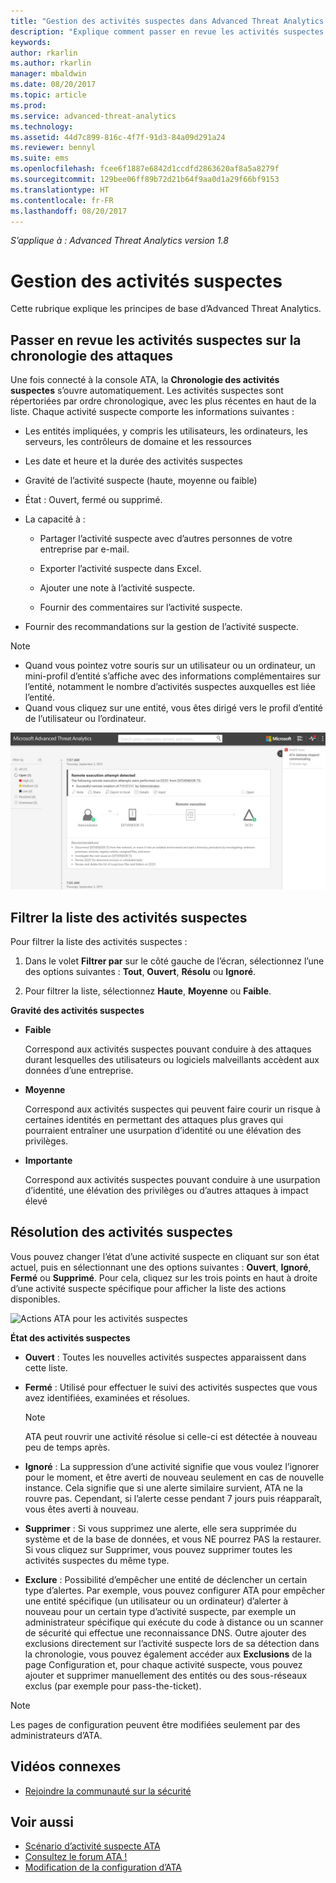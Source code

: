 ```yaml
---
title: "Gestion des activités suspectes dans Advanced Threat Analytics | Microsoft Docs"
description: "Explique comment passer en revue les activités suspectes identifiées par ATA"
keywords: 
author: rkarlin
ms.author: rkarlin
manager: mbaldwin
ms.date: 08/20/2017
ms.topic: article
ms.prod: 
ms.service: advanced-threat-analytics
ms.technology: 
ms.assetid: 44d7c899-816c-4f7f-91d3-84a09d291a24
ms.reviewer: bennyl
ms.suite: ems
ms.openlocfilehash: fcee6f1887e6842d1ccdfd2863620af8a5a8279f
ms.sourcegitcommit: 129bee06ff89b72d21b64f9aa0d1a29f66bf9153
ms.translationtype: HT
ms.contentlocale: fr-FR
ms.lasthandoff: 08/20/2017
---
```

*S’applique à : Advanced Threat Analytics version 1.8*



# <a name="working-with-suspicious-activities"></a>Gestion des activités suspectes
Cette rubrique explique les principes de base d’Advanced Threat Analytics.

## <a name="review-suspicious-activities-on-the-attack-time-line"></a>Passer en revue les activités suspectes sur la chronologie des attaques
Une fois connecté à la console ATA, la **Chronologie des activités suspectes** s’ouvre automatiquement. Les activités suspectes sont répertoriées par ordre chronologique, avec les plus récentes en haut de la liste.
Chaque activité suspecte comporte les informations suivantes :

-   Les entités impliquées, y compris les utilisateurs, les ordinateurs, les serveurs, les contrôleurs de domaine et les ressources

-   Les date et heure et la durée des activités suspectes

-   Gravité de l’activité suspecte (haute, moyenne ou faible)

-   État : Ouvert, fermé ou supprimé.

-   La capacité à :

    -   Partager l’activité suspecte avec d’autres personnes de votre entreprise par e-mail.

    -   Exporter l’activité suspecte dans Excel.

    -   Ajouter une note à l’activité suspecte.

    -   Fournir des commentaires sur l’activité suspecte.

-   Fournir des recommandations sur la gestion de l’activité suspecte.

> [!NOTE]
> -   Quand vous pointez votre souris sur un utilisateur ou un ordinateur, un mini-profil d’entité s’affiche avec des informations complémentaires sur l’entité, notamment le nombre d’activités suspectes auxquelles est liée l’entité.
> -   Quand vous cliquez sur une entité, vous êtes dirigé vers le profil d’entité de l’utilisateur ou l’ordinateur.

![Image de la chronologie des activités suspectes ATA](media/ATA-Suspicious-Activity-Timeline.JPG)

## <a name="filter-suspicious-activities-list"></a>Filtrer la liste des activités suspectes
Pour filtrer la liste des activités suspectes :

1.  Dans le volet **Filtrer par** sur le côté gauche de l’écran, sélectionnez l’une des options suivantes : **Tout**, **Ouvert**, **Résolu** ou **Ignoré**.

2.  Pour filtrer la liste, sélectionnez **Haute**, **Moyenne** ou **Faible**.

**Gravité des activités suspectes**

-   **Faible**

    Correspond aux activités suspectes pouvant conduire à des attaques durant lesquelles des utilisateurs ou logiciels malveillants accèdent aux données d’une entreprise.

-   **Moyenne**

    Correspond aux activités suspectes qui peuvent faire courir un risque à certaines identités en permettant des attaques plus graves qui pourraient entraîner une usurpation d’identité ou une élévation des privilèges.

-   **Importante**

    Correspond aux activités suspectes pouvant conduire à une usurpation d’identité, une élévation des privilèges ou d’autres attaques à impact élevé




## <a name="remediating-suspicious-activities"></a>Résolution des activités suspectes
Vous pouvez changer l’état d’une activité suspecte en cliquant sur son état actuel, puis en sélectionnant une des options suivantes : **Ouvert**, **Ignoré**, **Fermé** ou **Supprimé**.
Pour cela, cliquez sur les trois points en haut à droite d’une activité suspecte spécifique pour afficher la liste des actions disponibles.

![Actions ATA pour les activités suspectes](./media/sa-actions.png)

**État des activités suspectes**

-   **Ouvert** : Toutes les nouvelles activités suspectes apparaissent dans cette liste.

-   **Fermé** : Utilisé pour effectuer le suivi des activités suspectes que vous avez identifiées, examinées et résolues.

    > [!NOTE]
    > ATA peut rouvrir une activité résolue si celle-ci est détectée à nouveau peu de temps après.

-   **Ignoré** : La suppression d’une activité signifie que vous voulez l’ignorer pour le moment, et être averti de nouveau seulement en cas de nouvelle instance. Cela signifie que si une alerte similaire survient, ATA ne la rouvre pas. Cependant, si l’alerte cesse pendant 7 jours puis réapparaît, vous êtes averti à nouveau.

- **Supprimer** : Si vous supprimez une alerte, elle sera supprimée du système et de la base de données, et vous NE pourrez PAS la restaurer. Si vous cliquez sur Supprimer, vous pouvez supprimer toutes les activités suspectes du même type.

- **Exclure** : Possibilité d’empêcher une entité de déclencher un certain type d’alertes. Par exemple, vous pouvez configurer ATA pour empêcher une entité spécifique (un utilisateur ou un ordinateur) d’alerter à nouveau pour un certain type d’activité suspecte, par exemple un administrateur spécifique qui exécute du code à distance ou un scanner de sécurité qui effectue une reconnaissance DNS. Outre ajouter des exclusions directement sur l’activité suspecte lors de sa détection dans la chronologie, vous pouvez également accéder aux **Exclusions** de la page Configuration et, pour chaque activité suspecte, vous pouvez ajouter et supprimer manuellement des entités ou des sous-réseaux exclus (par exemple pour pass-the-ticket). 
> [!NOTE]
> Les pages de configuration peuvent être modifiées seulement par des administrateurs d’ATA.


## <a name="related-videos"></a>Vidéos connexes
- [Rejoindre la communauté sur la sécurité](https://channel9.msdn.com/Shows/Microsoft-Security/Join-the-Security-Community)


## <a name="see-also"></a>Voir aussi
- [Scénario d’activité suspecte ATA](http://aka.ms/ataplaybook)
- [Consultez le forum ATA !](https://social.technet.microsoft.com/Forums/security/home?forum=mata)
- [Modification de la configuration d’ATA](modifying-ata-center-configuration.md)
